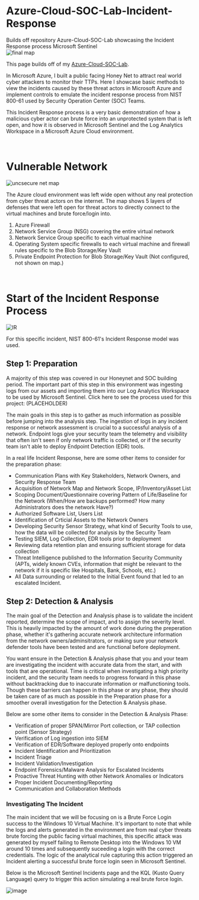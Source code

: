 # Azure-Cloud-SOC-Lab-Incident-Response

Builds off repository Azure-Cloud-SOC-Lab showcasing the Incident Response process Microsoft Sentinel  
![final map](https://github.com/gervguerrero/Azure-Cloud-SOC-Lab-Incident-Response/assets/140366635/c1ef655b-4ebf-4b86-b7d7-3060246645a6)

This page builds off of my [Azure-Cloud-SOC-Lab](https://github.com/gervguerrero/Azure-Cloud-SOC-Lab/tree/main). 

In Microsoft Azure, I built a public facing Honey Net to attract real world cyber attackers to monitor their TTPs. Here I showcase basic methods to view the incidents caused by these threat actors in Microsoft Azure and implement controls to emulate the incident response process from NIST 800-61 used by Security Operation Center (SOC) Teams. 

This Incident Response process is a very basic demonstration of how a malicious cyber actor can brute force into an unprotected system that is left open, and how it is observed in Microsoft Sentinel and the Log Analytics Workspace in a Microsoft Azure Cloud environment. 

<br/> 


# Vulnerable Network 
![uncsecure net map](https://github.com/gervguerrero/Azure-Cloud-SOC-Lab-Incident-Response/assets/140366635/97549972-f13c-445c-9719-38f30ecf44ae)

The Azure cloud environment was left wide open without any real protection from cyber threat actors on the internet. The map shows  5 layers of defenses that were left open for threat actors to directly connect to the virtual machines and brute force/login into.

1. Azure Firewall
2. Network Service Group (NSG) covering the entire virtual network
3. Network Service Group specific to each virtual machine
4. Operating System specific firewalls to each virtual machine and firewall rules specific to the Blob Storage/Key Vault
5. Private Endpoint Protection for Blob Storage/Key Vault (Not configured, not shown on map.) 
   
<br/> 

# Start of the Incident Response Process 
![IR](https://github.com/gervguerrero/Azure-Cloud-SOC-Lab-Incident-Response/assets/140366635/fdbc811a-f5bd-469b-9091-5dff69e0bf47)

For this specific incident, NIST 800-61's Incident Response model was used. 

## Step 1: Preparation

A majority of this step was covered in our Honeynet and SOC building period. The important part of this step in this environment was ingesting logs from our assets and importing them into our Log Analytics Workspace to be used by Microsoft Sentinel.
Click here to see the process used for this project: (PLACEHOLDER)

The main goals in this step is to gather as much information as possible before jumping into the analysis step. The ingestion of logs in any incident response or network assessment is crucial to a successful analysis of a network. Endpoint logs give your security team the telemetry and visibility that often isn't seen if only network traffic is collected, or if the security team isn't able to deploy Endpoint Detection (EDR) tools. 

In a real life Incident Response, here are some other items to consider for the preparation phase:

- Communication Plans with Key Stakeholders, Network Owners, and Security Response Team
- Acquisition of Network Map and Network Scope, IP/Inventory/Asset List
- Scoping Document/Questionnaire covering Pattern of Life/Baseline for the Network (When/How are backups performed? How many Administrators does the network Have?)
- Authorized Software List, Users List
- Identification of Crticial Assets to the Network Owners
- Developing Security Sensor Strategy, what kind of Security Tools to use, how the data will be collected for analysis by the Security Team
- Testing SIEM, Log Collection, EDR tools prior to deployment
- Reviewing data retention plan and ensuring sufficient storage for data collection 
- Threat Intelligence published to the Information Security Community (APTs, widely known CVEs, information that might be relevant to the network if it is specific like Hospitals, Bank, Schools, etc.)
- All Data surrounding or related to the Initial Event found that led to an escalated Incident. 


## Step 2: Detection & Analysis 

The main goal of the Detection and Analysis phase is to validate the incident reported, determine the scope of impact, and to assign the severity level. This is heavily impacted by the amount of work done during the preperation phase, whether it's gathering accurate network architecture information from the network owners/adminsitrators, or making sure your network defender tools have been tested and are functional before deployment. 

You want ensure in the Detection & Analysis phase that you and your team are investigating the incident with accurate data from the start, and with tools that are operational. Time is critical when investigating a high priority incident, and the security team needs to progress forward in this phase without backtracking due to inaccurate information or malfunctioning tools. Though these barriers can happen in this phase or any phase, they should be taken care of as much as possible in the Preparation phase for a smoother overall investigation for the Detection & Analysis phase.

Below are some other items to consider in the Detection & Analysis Phase:  

- Verification of proper SPAN/Mirror Port collection, or TAP collection point (Sensor Strategy)
- Verification of Log ingestion into SIEM
- Verification of EDR/Software deployed properly onto endpoints
- Incident Identification and Prioritization
- Incident Triage
- Incident Validation/Investigation
- Endpoint Forensics/Malware Analysis for Escalated Incidents 
- Proactive Threat Hunting with other Network Anomalies or Indicators
- Proper Incident Documenting/Reporting
- Communication and Collaboration Methods

### Investigating The Incident

The main incident that we will be focusing on is a Brute Force Login success to the Windows 10 Virtual Machine. It's important to note that while the logs and alerts generated in the environment are from real cyber threats brute forcing the public facing virtual machines, this specific attack was generated by myself failing to Remote Desktop into the Windows 10 VM around 10 times and subsequently suceeding a login with the correct credentials. The logic of the analytical rule capturing this action triggered an Incident alerting a successful brute force login seen in Microsoft Sentinel. 

Below is the Microsoft Sentinel Incidents page and the KQL (Kusto Query Language) query to trigger this action simulating a real brute force login. 

![image](https://github.com/gervguerrero/Azure-Cloud-SOC-Lab-Incident-Response/assets/140366635/5300957f-3357-4488-94ac-3c666a3344b6)


